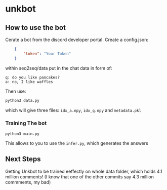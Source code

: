 # unkbot

## How to use the bot
Cerate a bot from the discord developer portal.
Create a config.json: 
```json
    {
        "token": "Your Token"
    }
```
within seq2seq/data put in the chat data in form of: 
```
q: do you like pancakes?
a: no, I like waffles 
``` 

Then use: 
```bash
python3 data.py 
```
which will give three files: `idx_a.npy`, `idx_q.npy` and `metadata.pkl`

### Training The bot

`python3 main.py`

This allows to you to use the `infer.py`, which generates the answers


## Next Steps 

Getting Unkbot to be trained eeffectly on whole data folder, which holds 4.1 million comments!
(I know that one of the other commits say 4.3 million commments, my bad)

